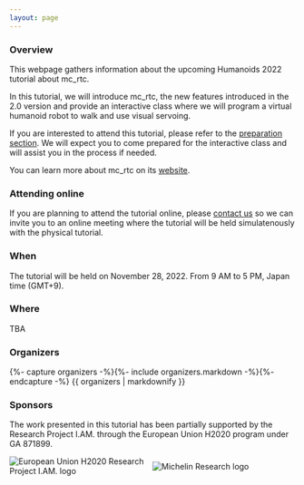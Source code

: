 ```yaml
---
layout: page
---
```


### Overview

This webpage gathers information about the upcoming Humanoids 2022 tutorial about mc\_rtc.

In this tutorial, we will introduce mc\_rtc, the new features introduced in the 2.0 version and provide an interactive class where we will program a virtual humanoid robot to walk and use visual servoing.

If you are interested to attend this tutorial, please refer to the [preparation section]({{site.baseurl}}/prepare/). We will expect you to come prepared for the interactive class and will assist you in the process if needed.

You can learn more about mc\_rtc on its [website](https://jrl-umi3218.github.io/mc_rtc).

### Attending online

If you are planning to attend the tutorial online, please [contact us]({{site.baseurl}}/contact/) so we can invite you to an online meeting where the tutorial will be held simulatenously with the physical tutorial.

### When

The tutorial will be held on November 28, 2022. From 9 AM to 5 PM, Japan time (GMT+9).

### Where

TBA

### Organizers

<p>
{%- capture organizers -%}{%- include organizers.markdown -%}{%- endcapture -%}
{{ organizers | markdownify }}
</p>

### Sponsors

The work presented in this tutorial has been partially supported by the Research Project I.AM. through the European Union H2020 program under GA 871899.

<div style="display: flex; align-items: center;">
  <div style="flex: 50%;">
    <img src="{{site.baseurl}}/assets/logos/iam.png" alt="European Union H2020 Research Project I.AM. logo" />
  </div>
  <div style="flex: 50%;">
    <img src="{{site.baseurl}}/assets/logos/michelin.svg" alt="Michelin Research logo" />
  </div>
</div>
